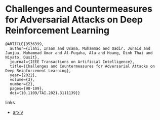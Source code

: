 # Challenges and Countermeasures for Adversarial Attacks on Deep Reinforcement Learning
```
@ARTICLE{9536399,
  author={Ilahi, Inaam and Usama, Muhammad and Qadir, Junaid and Janjua, Muhammad Umar and Al-Fuqaha, Ala and Hoang, Dinh Thai and Niyato, Dusit},
  journal={IEEE Transactions on Artificial Intelligence}, 
  title={Challenges and Countermeasures for Adversarial Attacks on Deep Reinforcement Learning}, 
  year={2022},
  volume={3},
  number={2},
  pages={90-109},
  doi={10.1109/TAI.2021.3111139}}
```
links
- [arxiv](https://arxiv.org/pdf/2001.09684v1.pdf)
